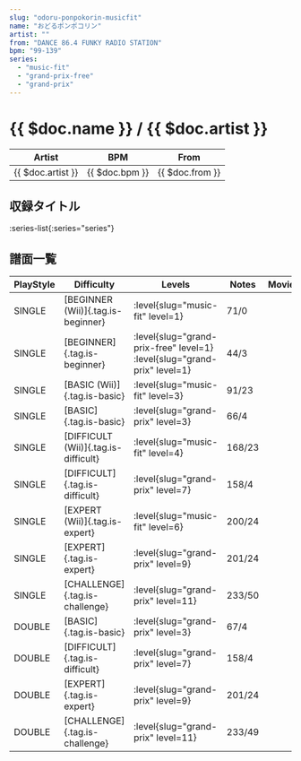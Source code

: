 ```yaml
---
slug: "odoru-ponpokorin-musicfit"
name: "おどるポンポコリン"
artist: ""
from: "DANCE 86.4 FUNKY RADIO STATION"
bpm: "99-139"
series:
  - "music-fit"
  - "grand-prix-free"
  - "grand-prix"
---
```


# {{ $doc.name }} / {{ $doc.artist }}

|Artist|BPM|From|
|------|---|----|
|{{ $doc.artist }}|{{ $doc.bpm }}|{{ $doc.from }}|

## 収録タイトル

:series-list{:series="series"}

## 譜面一覧

|PlayStyle|Difficulty|Levels|Notes|Movie|
|---------|----------|------|-----|-----|
|SINGLE|[BEGINNER (Wii)]{.tag.is-beginner}|<div class="field is-grouped is-grouped-multiline"> :level{slug="music-fit" level=1}</div>|71/0||
|SINGLE|[BEGINNER]{.tag.is-beginner}|<div class="field is-grouped is-grouped-multiline"> :level{slug="grand-prix-free" level=1} :level{slug="grand-prix" level=1}</div>|44/3||
|SINGLE|[BASIC (Wii)]{.tag.is-basic}|<div class="field is-grouped is-grouped-multiline"> :level{slug="music-fit" level=3}</div>|91/23||
|SINGLE|[BASIC]{.tag.is-basic}|<div class="field is-grouped is-grouped-multiline"> :level{slug="grand-prix" level=3}</div>|66/4||
|SINGLE|[DIFFICULT (Wii)]{.tag.is-difficult}|<div class="field is-grouped is-grouped-multiline"> :level{slug="music-fit" level=4}</div>|168/23||
|SINGLE|[DIFFICULT]{.tag.is-difficult}|<div class="field is-grouped is-grouped-multiline"> :level{slug="grand-prix" level=7}</div>|158/4||
|SINGLE|[EXPERT (Wii)]{.tag.is-expert}|<div class="field is-grouped is-grouped-multiline"> :level{slug="music-fit" level=6}</div>|200/24||
|SINGLE|[EXPERT]{.tag.is-expert}|<div class="field is-grouped is-grouped-multiline"> :level{slug="grand-prix" level=9}</div>|201/24||
|SINGLE|[CHALLENGE]{.tag.is-challenge}|<div class="field is-grouped is-grouped-multiline"> :level{slug="grand-prix" level=11}</div>|233/50||
|DOUBLE|[BASIC]{.tag.is-basic}|<div class="field is-grouped is-grouped-multiline"> :level{slug="grand-prix" level=3}</div>|67/4||
|DOUBLE|[DIFFICULT]{.tag.is-difficult}|<div class="field is-grouped is-grouped-multiline"> :level{slug="grand-prix" level=7}</div>|158/4||
|DOUBLE|[EXPERT]{.tag.is-expert}|<div class="field is-grouped is-grouped-multiline"> :level{slug="grand-prix" level=9}</div>|201/24||
|DOUBLE|[CHALLENGE]{.tag.is-challenge}|<div class="field is-grouped is-grouped-multiline"> :level{slug="grand-prix" level=11}</div>|233/49||
